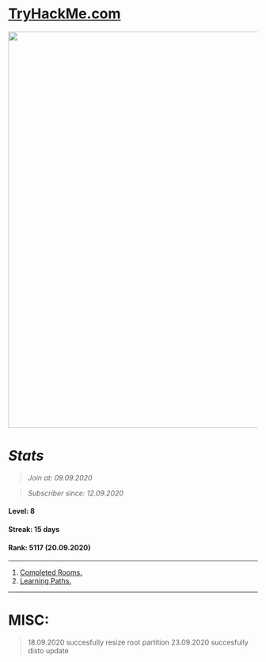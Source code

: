 # [TryHackMe.com](http://tryhackme.com)

<p align="center">
  <img width="800" src="https://github.com/sineczek/TryHackMe/blob/master/iamges/Screenshot 2020-09-26 16:41:16.png">
</p>

# *Stats*
>*Join at: 09.09.2020*

>*Subscriber since: 12.09.2020*

#### Level: 8
#### Streak: 15 days
#### Rank: 5117 (20.09.2020)
-------

1. [Completed Rooms.](https://github.com/sineczek/TryHackMe/blob/master/rooms.md)
2. [Learning Paths.](https://github.com/sineczek/TryHackMe/blob/master/learningpaths.md)





-----------------
# MISC:
>	18.09.2020 succesfully resize root partition
	23.09.2020 succesfully disto update